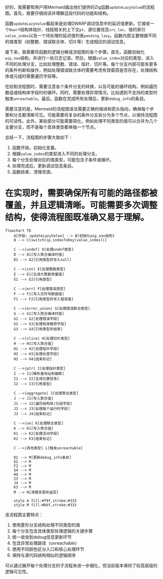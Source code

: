 好的，我需要帮用户用Mermaid画出他们提供的Zig函数`updateLazyValue`的流程图。首先，我要仔细阅读并理解这段代码的功能和结构。

函数`updateLazyValue`看起来是处理DWARF调试信息中的延迟值更新。它接收一个`Dwarf`结构体指针、线程相关的上下文`pt`、源位置信息`src_loc`、值的索引`value_index`以及一个待处理的延迟值列表`pending_lazy`。函数内部主要根据不同的值类型（如整数、错误联合体、切片等）生成相应的调试信息。

接下来，我需要将函数的逻辑分解成流程图的各个步骤。首先，函数初始化`wip_nav`结构，并进行一些日志记录。然后，根据`value_index`对应的类型，进入不同的处理分支，比如处理整数、错误、指针、切片等。每个分支内部可能有更多的条件判断和操作，例如处理错误联合体时需要考虑有效载荷是否存在，处理结构体或元组时需要遍历字段等。

在绘制流程图时，需要注意各个条件分支的转换，以及可能的循环结构，例如遍历数组或结构体字段时的循环。同时，需要处理异常情况，比如遇到不支持的类型时触发`unreachable`。最后，函数在完成所有处理后，更新`debug_info`的条目。

需要注意的是，Mermaid的流程图语法需要正确的缩进和箭头指向，确保每个步骤和分支都清晰可见。可能需要将复杂的条件分支拆分为多个节点，以保持流程图的可读性。此外，某些部分可能需要简化，例如处理不同类型的值可以合并为几个主要分支，而不是每个具体类型都单独一个节点。

总结一下，流程图的步骤大致如下：
1. 函数开始，初始化变量。
2. 根据`value_index`的类型进入不同的处理分支。
3. 每个分支处理对应的值类型，可能包含子条件或循环。
4. 处理完成后，更新调试信息条目。
5. 函数结束，清理资源。

在实现时，需要确保所有可能的路径都被覆盖，并且逻辑清晰。可能需要多次调整结构，使得流程图既准确又易于理解。
================================================
```mermaid
flowchart TD
    A[开始: updateLazyValue] --> B[初始化wip_nav结构]
    B --> C[switch(ip.indexToKey(value_index))]
    
    C -->|undef| D[处理undef类型]
    D --> D1[写入聚合编译时值]
    D1 --> D2[引用类型并写入null]

    C -->|int| E[处理整数类型]
    E --> E1[生成大整数常量值]
    E1 --> E2[引用类型]

    C -->|err| F[处理错误类型]
    F --> F1[写入无符号数据值]
    F1 --> F2[引用类型并写入错误值]

    C -->|error_union| G[处理错误联合类型]
    G --> G1[写入聚合编译时值]
    G1 --> G2[处理错误字段]
    G2 --> G3[处理有效载荷字段]
    G3 --> G4[引用类型并结束]

    C -->|slice| H[处理切片类型]
    H --> H1[写入聚合值]
    H1 --> H2[处理指针字段]
    H2 --> H3[处理长度字段]
    H3 --> H4[结束标记]

    C -->|ptr| I[处理指针类型]
    I --> I1[解析基地址和偏移]
    I1 --> I2[生成位置信息]
    I2 --> I3[引用类型]

    C -->|aggregate| J[处理聚合类型]
    J --> J1[写入聚合值]
    J1 --> J2[遍历结构体/元组字段]
    J2 --> J3[处理每个运行时字段]
    J3 --> J4[结束标记]

    C -->|un| K[处理联合类型]
    K --> K1[写入聚合值]
    K1 --> K2[处理活动字段]
    K2 --> K3[结束标记]

    C -->|其他类型| L[触发unreachable]
    
    D2 --> M[更新debug_info条目]
    E2 --> M
    F2 --> M
    G4 --> M
    H4 --> M
    I3 --> M
    J4 --> M
    K3 --> M
    M --> N[清理资源并返回]
    
    style A fill:#f9f,stroke:#333
    style M fill:#bbf,stroke:#333
``` 

该流程图主要特点：
1. 使用菱形分支结构处理不同类型的值
2. 每个分支包含具体类型处理逻辑的关键步骤
3. 统一收敛到debug信息更新环节
4. 包含异常处理路径（unreachable）
5. 使用不同颜色区分入口和核心处理环节
6. 保持与源代码结构相似的逻辑顺序

可以通过展开每个处理分支的子流程来进一步细化，但当前版本保持了较高层级的逻辑可见性。